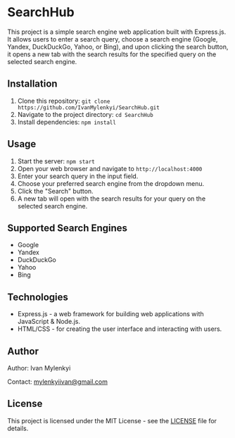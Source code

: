 # SearchHub

This project is a simple search engine web application built with Express.js. It allows users to enter a search query, choose a search engine (Google, Yandex, DuckDuckGo, Yahoo, or Bing), and upon clicking the search button, it opens a new tab with the search results for the specified query on the selected search engine.

## Installation

1. Clone this repository: `git clone https://github.com/IvanMylenkyi/SearchHub.git`
2. Navigate to the project directory: `cd SearchHub`
3. Install dependencies: `npm install`

## Usage

1. Start the server: `npm start`
2. Open your web browser and navigate to `http://localhost:4000`
3. Enter your search query in the input field.
4. Choose your preferred search engine from the dropdown menu.
5. Click the "Search" button.
6. A new tab will open with the search results for your query on the selected search engine.

## Supported Search Engines

- Google
- Yandex
- DuckDuckGo
- Yahoo
- Bing

## Technologies

- Express.js - a web framework for building web applications with JavaScript & Node.js.
- HTML/CSS - for creating the user interface and interacting with users.

## Author

Author: Ivan Mylenkyi

Contact: mylenkyiivan@gmail.com

## License

This project is licensed under the MIT License - see the [LICENSE](LICENSE) file for details.
